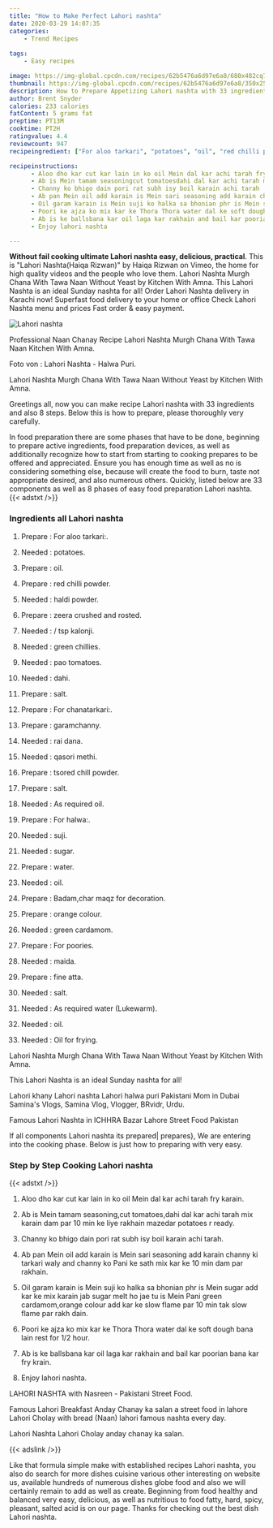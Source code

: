 ```yaml
---
title: "How to Make Perfect Lahori nashta"
date: 2020-03-29 14:07:35
categories:
    - Trend Recipes
    
tags:
    - Easy recipes

image: https://img-global.cpcdn.com/recipes/62b5476a6d97e6a8/680x482cq70/lahori-nashta-recipe-main-photo.jpg
thumbnail: https://img-global.cpcdn.com/recipes/62b5476a6d97e6a8/350x250cq70/lahori-nashta-recipe-main-photo.jpg
description: How to Prepare Appetizing Lahori nashta with 33 ingredients and 8 stages of easy cooking.
author: Brent Snyder
calories: 233 calories
fatContent: 5 grams fat
preptime: PT13M
cooktime: PT2H
ratingvalue: 4.4
reviewcount: 947
recipeingredient: ["For aloo tarkari", "potatoes", "oil", "red chilli powder", "haldi powder", "zeera crushed and rosted", " tsp kalonji", "green chillies", "pao tomatoes", "dahi", "salt", "For chanatarkari", "garamchanny", "rai dana", "qasori methi", "tsored chill powder", "salt", "As required oil", "For halwa", "suji", "sugar", "water", "oil", "Badamchar maqz for decoration", "orange colour", "green cardamom", "For poories", "maida", "fine atta", "salt", "As required water Lukewarm", "oil", "Oil for frying"]

recipeinstructions: 
      - Aloo dho kar cut kar lain in ko oil Mein dal kar achi tarah fry karain 
      - Ab is Mein tamam seasoningcut tomatoesdahi dal kar achi tarah mix karain dam par 10 min ke liye rakhain mazedar potatoes r ready 
      - Channy ko bhigo dain pori rat subh isy boil karain achi tarah 
      - Ab pan Mein oil add karain is Mein sari seasoning add karain channy ki tarkari waly and channy ko Pani ke sath mix kar ke 10 min dam par rakhain 
      - Oil garam karain is Mein suji ko halka sa bhonian phr is Mein sugar add kar ke mix karain jab sugar melt ho jae tu is Mein Pani green cardamomorange colour add kar ke slow flame par 10 min tak slow flame par rakh dain 
      - Poori ke ajza ko mix kar ke Thora Thora water dal ke soft dough bana lain rest for 12 hour 
      - Ab is ke ballsbana kar oil laga kar rakhain and bail kar poorian bana kar fry krain 
      - Enjoy lahori nashta

---
```




**Without fail cooking ultimate Lahori nashta easy, delicious, practical**. This is &#34;Lahori Nashta(Haiqa Rizwan)&#34; by Haiqa Rizwan on Vimeo, the home for high quality videos and the people who love them. Lahori Nashta Murgh Chana With Tawa Naan Without Yeast by Kitchen With Amna. This Lahori Nashta is an ideal Sunday nashta for all! Order Lahori Nashta delivery in Karachi now! Superfast food delivery to your home or office Check Lahori Nashta menu and prices Fast order &amp; easy payment.


![Lahori nashta](https://img-global.cpcdn.com/recipes/62b5476a6d97e6a8/680x482cq70/lahori-nashta-recipe-main-photo.jpg "Lahori nashta")



Professional Naan Chanay Recipe Lahori Nashta Murgh Chana With Tawa Naan Kitchen With Amna.

Foto von : Lahori Nashta - Halwa Puri.

Lahori Nashta Murgh Chana With Tawa Naan Without Yeast by Kitchen With Amna.


Greetings all, now you can make recipe Lahori nashta with 33 ingredients and also 8 steps. Below this is how to prepare, please thoroughly very carefully.

In food preparation there are some phases that have to be done, beginning to prepare active ingredients, food preparation devices, as well as additionally recognize how to start from starting to cooking prepares to be offered and appreciated. Ensure you has enough time as well as no is considering something else, because will create the food to burn, taste not appropriate desired, and also numerous others. Quickly, listed below are 33 components as well as 8 phases of easy food preparation Lahori nashta.
{{< adstxt />}}

### Ingredients all Lahori nashta


1. Prepare  : For aloo tarkari:.

1. Needed  : potatoes.

1. Prepare  : oil.

1. Prepare  : red chilli powder.

1. Needed  : haldi powder.

1. Prepare  : zeera crushed and rosted.

1. Needed  : / tsp kalonji.

1. Needed  : green chillies.

1. Needed  : pao tomatoes.

1. Needed  : dahi.

1. Prepare  : salt.

1. Prepare  : For chanatarkari:.

1. Prepare  : garamchanny.

1. Needed  : rai dana.

1. Needed  : qasori methi.

1. Prepare  : tsored chill powder.

1. Prepare  : salt.

1. Needed  : As required oil.

1. Prepare  : For halwa:.

1. Needed  : suji.

1. Needed  : sugar.

1. Prepare  : water.

1. Needed  : oil.

1. Prepare  : Badam,char maqz for decoration.

1. Prepare  : orange colour.

1. Needed  : green cardamom.

1. Prepare  : For poories.

1. Needed  : maida.

1. Prepare  : fine atta.

1. Needed  : salt.

1. Needed  : As required water (Lukewarm).

1. Needed  : oil.

1. Needed  : Oil for frying.


Lahori Nashta Murgh Chana With Tawa Naan Without Yeast by Kitchen With Amna.

This Lahori Nashta is an ideal Sunday nashta for all!

Lahori khany Lahori nashta Lahori halwa puri Pakistani Mom in Dubai Samina&#39;s Vlogs, Samina Vlog, Vlogger, BRvidr, Urdu.

Famous Lahori Nashta in ICHHRA Bazar Lahore Street Food Pakistan


If all components Lahori nashta its prepared| prepares}, We are entering into the cooking phase. Below is just how to preparing with very easy.

### Step by Step Cooking Lahori nashta

{{< adstxt />}}


1. Aloo dho kar cut kar lain in ko oil Mein dal kar achi tarah fry karain.



1. Ab is Mein tamam seasoning,cut tomatoes,dahi dal kar achi tarah mix karain dam par 10 min ke liye rakhain mazedar potatoes r ready.



1. Channy ko bhigo dain pori rat subh isy boil karain achi tarah.



1. Ab pan Mein oil add karain is Mein sari seasoning add karain channy ki tarkari waly and channy ko Pani ke sath mix kar ke 10 min dam par rakhain.



1. Oil garam karain is Mein suji ko halka sa bhonian phr is Mein sugar add kar ke mix karain jab sugar melt ho jae tu is Mein Pani green cardamom,orange colour add kar ke slow flame par 10 min tak slow flame par rakh dain.



1. Poori ke ajza ko mix kar ke Thora Thora water dal ke soft dough bana lain rest for 1/2 hour.



1. Ab is ke ballsbana kar oil laga kar rakhain and bail kar poorian bana kar fry krain.



1. Enjoy lahori nashta.




LAHORI NASHTA with Nasreen - Pakistani Street Food.

Famous Lahori Breakfast Anday Chanay ka salan a street food in lahore Lahori Cholay with bread (Naan) lahori famous nashta every day.

Lahori Nashta Lahori Cholay anday chanay ka salan.


{{< adslink />}}

Like that formula simple make with established recipes Lahori nashta, you also do search for more dishes cuisine various other interesting on website us, available hundreds of numerous dishes globe food and also we will certainly remain to add as well as create. Beginning from food healthy and balanced very easy, delicious, as well as nutritious to food fatty, hard, spicy, pleasant, salted acid is on our page. Thanks for checking out the best dish Lahori nashta.
